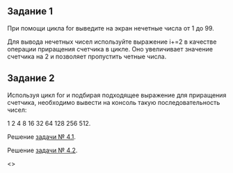 <h2>Задание 1</h2>
<p>При помощи цикла for выведите на экран нечетные числа от 1 до 99.</p>
<p>Для вывода нечетных чисел используйте выражение i+=2 в качестве операции приращения счетчика в цикле. Оно увеличивает значение счетчика на 2 и позволяет пропустить четные числа.</p>
<h2>Задание 2</h2>
<p>Используя цикл for и подбирая подходящее выражение для приращения счетчика, необходимо вывести на консоль такую последовательность чисел:</p>
<p>1 2 4 8 16 32 64 128 256 512.</p>

<p>Решение <a href="https://repl.it/@Netology/JavaStart41">задачи № 4.1</a>.</p>
<p>Решение <a href="https://repl.it/@Netology/JavaStart42">задачи № 4.2</a>.</p>

<>
